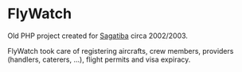 FlyWatch
=====

Old PHP project created for [Sagatiba](http://www.sagatiba.com.br) circa 2002/2003.

FlyWatch took care of registering aircrafts, crew members, providers (handlers, caterers, ...),
flight permits and visa expiracy.

